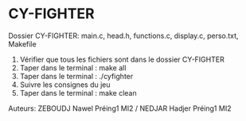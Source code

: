 # CY-FIGHTER

Dossier CY-FIGHTER: main.c, head.h, functions.c, display.c, perso.txt, Makefile

1) Vérifier que tous les fichiers sont dans le dossier CY-FIGHTER
2) Taper dans le terminal : make all
3) Taper dans le terminal : ./cyfighter
4) Suivre les consignes du jeu
5) Taper dans le terminal : make clean

Auteurs: ZEBOUDJ Nawel Préing1 MI2 / 
         NEDJAR Hadjer Préing1 MI2
